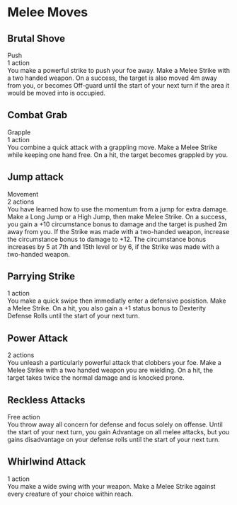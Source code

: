 # Melee Moves

## Brutal Shove
Push\
1 action\
You make a powerful strike to push your foe away. Make a Melee Strike with a two handed weapon. On a success, the target is also moved 4m away from you, or becomes Off-guard until the start of your next turn if the area it would be moved into is occupied.

## Combat Grab
Grapple\
1 action\
You combine a quick attack with a grappling move. Make a Melee Strike while keeping one hand free. On a hit, the target becomes grappled by you. 

## Jump attack
Movement\
2 actions\
You have learned how to use the momentum from a jump for extra damage. Make a Long Jump or a High Jump, then make Melee Strike. On a success, you gain a +10 circumstance bonus to damage and the target is pushed 2m away from you. If the Strike was made with a two-handed weapon, increase the circumstance bonus to damage to +12. The circumstance bonus increases by 5 at 7th and 15th level or by 6, if the Strike was made with a two-handed weapon. 

## Parrying Strike
1 action\
You make a quick swipe then immediatly enter a defensive posistion. Make a Melee Strike. On a hit, you also gain a +1 status bonus to Dexterity Defense Rolls until the start of your next turn. 

## Power Attack
2 actions\
You unleash a particularly powerful attack that clobbers your foe. Make a Melee Strike with a two handed weapon you are wielding. On a hit, the target takes twice the normal damage and is knocked prone.

## Reckless Attacks
Free action\
You throw away all concern for defense and focus solely on offense. Until the start of your next turn, you gain Advantage on all melee attacks, but you gains disadvantage on your defense rolls until the start of your next turn. 

## Whirlwind Attack
1 action\
You make a wide swing with your weapon. Make a Melee Strike against every creature of your choice within reach.